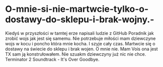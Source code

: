 # O-mnie-si-nie-martwcie-tylko-o-dostawy-do-sklepu-i-brak-wojny.-
Kiedyś w przyszłości w tamtej erze napisali ludzie z GitHub Poradnik jak zrobić wojs jak jest się samemu. Nie potrzebuje miłości mam dziewczyne wojs w kocu i poncho która mnie kocha. I szyje cały czas. Martwcie się o dostawy na świecie do sklepu i brak wojen. O mnie nie. Mam Vois ona jest TX sam ją konstrułowałem. Nie szuakm dziewczyny już nic nie chce. Terminator 2 Soundtrack - It's Over Goodbye.
